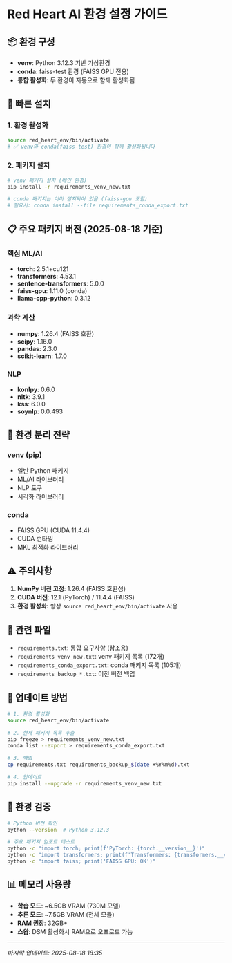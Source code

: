 # Red Heart AI 환경 설정 가이드

## 📦 환경 구성
- **venv**: Python 3.12.3 기반 가상환경
- **conda**: faiss-test 환경 (FAISS GPU 전용)
- **통합 활성화**: 두 환경이 자동으로 함께 활성화됨

## 🚀 빠른 설치

### 1. 환경 활성화
```bash
source red_heart_env/bin/activate
# ✅ venv와 conda(faiss-test) 환경이 함께 활성화됩니다
```

### 2. 패키지 설치
```bash
# venv 패키지 설치 (메인 환경)
pip install -r requirements_venv_new.txt

# conda 패키지는 이미 설치되어 있음 (faiss-gpu 포함)
# 필요시: conda install --file requirements_conda_export.txt
```

## 📋 주요 패키지 버전 (2025-08-18 기준)

### 핵심 ML/AI
- **torch**: 2.5.1+cu121
- **transformers**: 4.53.1
- **sentence-transformers**: 5.0.0
- **faiss-gpu**: 1.11.0 (conda)
- **llama-cpp-python**: 0.3.12

### 과학 계산
- **numpy**: 1.26.4 (FAISS 호환)
- **scipy**: 1.16.0
- **pandas**: 2.3.0
- **scikit-learn**: 1.7.0

### NLP
- **konlpy**: 0.6.0
- **nltk**: 3.9.1
- **kss**: 6.0.0
- **soynlp**: 0.0.493

## 🔧 환경 분리 전략

### venv (pip)
- 일반 Python 패키지
- ML/AI 라이브러리
- NLP 도구
- 시각화 라이브러리

### conda
- FAISS GPU (CUDA 11.4.4)
- CUDA 런타임
- MKL 최적화 라이브러리

## ⚠️ 주의사항

1. **NumPy 버전 고정**: 1.26.4 (FAISS 호환성)
2. **CUDA 버전**: 12.1 (PyTorch) / 11.4.4 (FAISS)
3. **환경 활성화**: 항상 `source red_heart_env/bin/activate` 사용

## 📁 관련 파일

- `requirements.txt`: 통합 요구사항 (참조용)
- `requirements_venv_new.txt`: venv 패키지 목록 (172개)
- `requirements_conda_export.txt`: conda 패키지 목록 (105개)
- `requirements_backup_*.txt`: 이전 버전 백업

## 🔄 업데이트 방법

```bash
# 1. 환경 활성화
source red_heart_env/bin/activate

# 2. 현재 패키지 목록 추출
pip freeze > requirements_venv_new.txt
conda list --export > requirements_conda_export.txt

# 3. 백업
cp requirements.txt requirements_backup_$(date +%Y%m%d).txt

# 4. 업데이트
pip install --upgrade -r requirements_venv_new.txt
```

## 🧪 환경 검증

```bash
# Python 버전 확인
python --version  # Python 3.12.3

# 주요 패키지 임포트 테스트
python -c "import torch; print(f'PyTorch: {torch.__version__}')"
python -c "import transformers; print(f'Transformers: {transformers.__version__}')"
python -c "import faiss; print('FAISS GPU: OK')"
```

## 📊 메모리 사용량

- **학습 모드**: ~6.5GB VRAM (730M 모델)
- **추론 모드**: ~7.5GB VRAM (전체 모듈)
- **RAM 권장**: 32GB+
- **스왑**: DSM 활성화시 RAM으로 오프로드 가능

---
*마지막 업데이트: 2025-08-18 18:35*